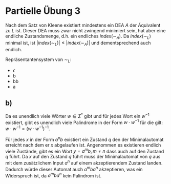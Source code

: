 # Partielle Übung 3

Nach dem Satz von Kleene existiert mindestens ein DEA $A$ der Äquivalent zu $L$ ist.
Dieser DEA muss zwar nicht zwingend minimiert sein, hat aber eine endliche Zustandsmenge, d.h. ein endliches $index(\sim_A)$. Da $index(\sim_L)$ minimal ist, ist $|index(\sim_L)|\le|index(\sim_A)|$ und dementsprechend auch endlich.

Repräsentantensystem von $\sim_L$:

 - $\epsilon$
 - b
 - bb
 - a

## b)

Da es unendlich viele Wörter $w\in \Sigma^*$ gibt und für jedes Wort ein $w^{-1}$ existiert, gibt es unendlich viele Palindrome in der Form $w\cdot w^{-1}$ für die gilt: $w\cdot w^{-1}=(w\cdot w^{-1})^{-1}$.

Für jedes $x$ in der Form $a^nb$ existiert ein Zustand $q$ den der Minimalautomat erreicht nach dem er $x$ abgelaufen ist. Angenommen es existieren endlich viele Zustände, gibt es ein Wort $y=a^mb, m\ne n$ dass auch auf den Zustand $q$ führt. Da $x$ auf den Zustand $q$ führt muss der Minimalautomat von $q$ aus mit dem zusätzlichem Input $a^n$ auf einem akzeptierendem Zustand landen. Dadurch würde dieser Automat auch $a^mba^n$ akzeptieren, was ein Widerspruch ist, da $a^mba^n$ kein Palindrom ist.
